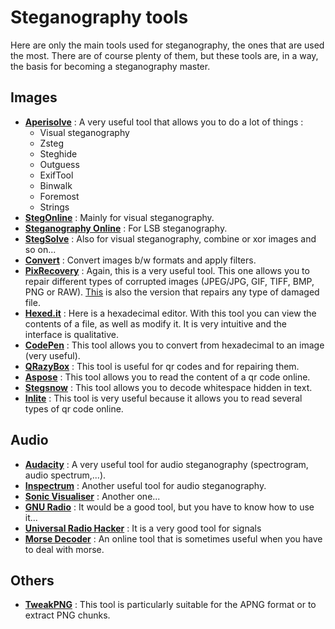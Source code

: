 # Steganography tools

Here are only the main tools used for steganography, the ones that are used the most. There are of course plenty of them, but these tools are, in a way, the basis for becoming a steganography master.

## Images
- [**Aperisolve**](https://aperisolve.fr/) : A very useful tool that allows you to do a lot of things :
  - Visual steganography
  - Zsteg
  - Steghide
  - Outguess
  - ExifTool
  - Binwalk
  - Foremost
  - Strings
- [**StegOnline**](https://stegonline.georgeom.net/upload) : Mainly for visual steganography.
- [**Steganography Online**](https://stylesuxx.github.io/steganography/) : For LSB steganography.
- [**StegSolve**](https://github.com/zardus/ctf-tools/tree/master/stegsolve) : Also for visual steganography, combine or xor images and so on...
- [**Convert**](http://www.imagemagick.org/script/convert.php) : Convert images b/w formats and apply filters.
- [**PixRecovery**](https://online.officerecovery.com/fr/pixrecovery/) : Again, this is a very useful tool. This one allows you to repair different types of corrupted images (JPEG/JPG, GIF, TIFF, BMP, PNG or RAW). [This](https://online.officerecovery.com/fr/) is also the version that repairs any type of damaged file.
- [**Hexed.it**](https://hexed.it/) : Here is a hexadecimal editor. With this tool you can view the contents of a file, as well as modify it. It is very intuitive and the interface is qualitative.
- [**CodePen**](https://codepen.io/abdhass/full/jdRNdj) : This tool allows you to convert from hexadecimal to an image (very useful).
- [**QRazyBox**](https://merricx.github.io/qrazybox/) : This tool is useful for qr codes and for repairing them.
- [**Aspose**](https://products.aspose.app/barcode/fr/recognize/qr) : This tool allows you to read the content of a qr code online.
- [**Stegsnow**](http://manpages.ubuntu.com/manpages/bionic/man1/stegsnow.1.html) : This tool allows you to decode whitespace hidden in text.
- [**Inlite**](https://online-barcode-reader.inliteresearch.com/) : This tool is very useful because it allows you to read several types of qr code online.

## Audio
- [**Audacity**](https://www.01net.com/telecharger/windows/Multimedia/edition_audio/fiches/telecharger-19762.html) : A very useful tool for audio steganography (spectrogram, audio spectrum,...).
- [**Inspectrum**](https://github.com/miek/inspectrum) : Another useful tool for audio steganography.
- [**Sonic Visualiser**](https://www.sonicvisualiser.org/) : Another one...
- [**GNU Radio**](https://wiki.gnuradio.org/index.php/InstallingGR) : It would be a good tool, but you have to know how to use it...
- [**Universal Radio Hacker**](https://github.com/jopohl/urh) : It is a very good tool for signals
- [**Morse Decoder**](https://morsecode.world/international/decoder/audio-decoder-adaptive.html) : An online tool that is sometimes useful when you have to deal with morse.

## Others
- [**TweakPNG**](http://entropymine.com/jason/tweakpng/) : This tool is particularly suitable for the APNG format or to extract PNG chunks.
